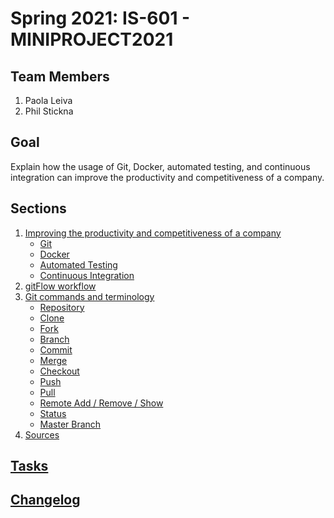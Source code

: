 # Spring 2021: IS-601 - MINIPROJECT2021

## Team Members

1. Paola Leiva
2. Phil Stickna

## Goal

Explain how the usage of Git, Docker, automated testing, and continuous integration can improve the productivity and competitiveness of a company.

## Sections

1. [Improving the productivity and competitiveness of a company](/section_1/main.md)
    * [Git](/section_1/git.md)
    * [Docker](/section_1/docker.md)
    * [Automated Testing](/section_1/automated_testing.md)
    * [Continuous Integration](/section_1/continuous_integration.md)
2. [gitFlow workflow](/section_2/main.md)
3. [Git commands and terminology](/section_3/main.md)
    * [Repository](/section_3/repository.md)
    * [Clone](/section_3/clone.md)
    * [Fork](/section_3/fork.md)
    * [Branch](/section_3/branch.md)
    * [Commit](/section_3/commit.md)
    * [Merge](/section_3/merge.md)
    * [Checkout](/section_3/checkout.md)
    * [Push](/section_3/push.md)
    * [Pull](/section_3/pull.md)
    * [Remote Add / Remove / Show](/section_3/remote_add_remove_show.md)
    * [Status](/section_3/status.md)
    * [Master Branch](/section_3/master_branch.md)
4. [Sources](/section_4/main.md)

## [Tasks](/tasks.md)

## [Changelog](/CHANGELOG.md)
